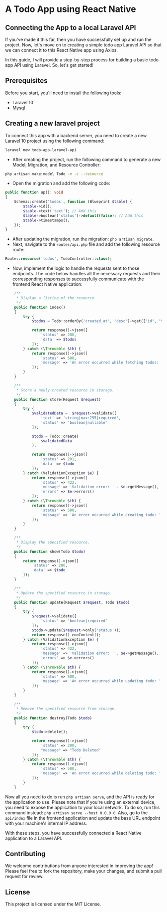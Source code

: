 # A Todo App using React Native

## Connecting the App to a local Laravel API

If you've made it this far, then you have successfully set up and run the project. Now, let's move on to creating a simple todo app Laravel API so that we can connect it to this React Native app using Axios.

In this guide, I will provide a step-by-step process for building a basic todo app API using Laravel. So, let's get started!

## Prerequisites

Before you start, you'll need to install the following tools:

- Laravel 10
- Mysql

## Creating a new laravel project

To connect this app with a backend server, you need to create a new Laravel 10 project using the following command:

```zsh
laravel new todo-app-laravel-api
```

- After creating the project, run the following command to generate a new Model, Migration, and Resource Controller:

```zsh
php artisan make:model Todo -m -c --resource
```

- Open the migration and add the following code:

```php
public function up(): void
{
    Schema::create('todos', function (Blueprint $table) {
        $table->id();
        $table->text('text'); // Add this
        $table->boolean('status')->default(false); // Add this
        $table->timestamps();
    });
}
```

- After updating the migration, run the migration: `php artisan migrate`.
- Next, navigate to the `routes/api.php` file and add the following resource route:

```php
Route::resource('todos', TodoController::class);
```

- Now, implement the logic to handle the requests sent to those endpoints. The code below handles all the necessary requests and their corresponding responses to successfully communicate with the frontend React Native application:

```php
    /**
     * Display a listing of the resource.
     */
    public function index()
    {
        try {
            $todos = Todo::orderBy('created_at', 'desc')->get(["id", "text", "status"]);

            return response()->json([
                'status' => 200,
                'data' => $todos
            ]);
        } catch (\Throwable $th) {
            return response()->json([
                'status' => 500,
                'message' => 'An error occurred while fetching todos: ' . $th->getMessage()
            ]);
        }
    }

    /**
     * Store a newly created resource in storage.
     */
    public function store(Request $request)
    {
        try {
            $validatedData =  $request->validate([
                'text' => 'string|max:255|required',
                'status' => 'boolean|nullable'
            ]);

            $todo = Todo::create(
                $validatedData
            );

            return response()->json([
                'status' => 201,
                'data' => $todo
            ]);
        } catch (ValidationException $e) {
            return response()->json([
                'status' => 422,
                'message' => 'Validation error: ' . $e->getMessage(),
                'errors' => $e->errors()
            ]);
        } catch (\Throwable $th) {
            return response()->json([
                'status' => 500,
                'message' => 'An error occurred while creating todo: ' . $th->getMessage()
            ]);
        }
    }

    /**
     * Display the specified resource.
     */
    public function show(Todo $todo)
    {
        return response()->json([
            'status' => 200,
            'data' => $todo
        ]);
    }

    /**
     * Update the specified resource in storage.
     */
    public function update(Request $request, Todo $todo)
    {
        try {
            $request->validate([
                'status' => 'boolean|required'
            ]);
            $todo->update($request->only('status'));
            return response()->noContent();
        } catch (ValidationException $e) {
            return response()->json([
                'status' => 422,
                'message' => 'Validation error: ' . $e->getMessage(),
                'errors' => $e->errors()
            ]);
        } catch (\Throwable $th) {
            return response()->json([
                'status' => 500,
                'message' => 'An error occurred while updating todo: ' . $th->getMessage()
            ]);
        }
    }

    /**
     * Remove the specified resource from storage.
     */
    public function destroy(Todo $todo)
    {
        try {
            $todo->delete();

            return response()->json([
                'status' => 200,
                "message" => "Todo Deleted"
            ]);
        } catch (\Throwable $th) {
            return response()->json([
                'status' => 500,
                'message' => 'An error occurred while deleting todo: ' . $th->getMessage()
            ]);
        }
    }
```

Now all you need to do is run `php artisan serve`, and the API is ready for the application to use. Please note that if you're using an external device, you need to expose the application to your local network. To do so, run this command instead: `php artisan serve --host 0.0.0.0`. Also, go to the `api/index` file in the frontend application and update the base URL endpoint with your machine's internal IP address.

With these steps, you have successfully connected a React Native application to a Laravel API.

## Contributing

We welcome contributions from anyone interested in improving the app! Please feel free to fork the repository, make your changes, and submit a pull request for review.

## License

This project is licensed under the MIT License.
